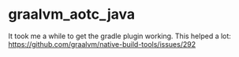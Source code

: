 # graalvm_aotc_java

It took me a while to get the gradle plugin working. This helped a lot:
https://github.com/graalvm/native-build-tools/issues/292